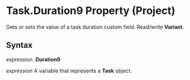
# Task.Duration9 Property (Project)

 Gets or sets the value of a task duration custom field. Read/write **Variant**.


## Syntax

 _expression_. **Duration9**

 _expression_ A variable that represents a **Task** object.

